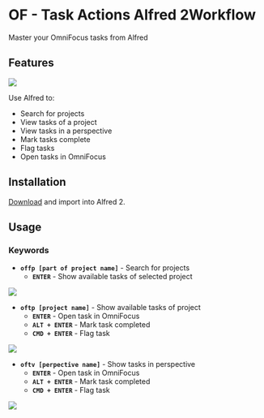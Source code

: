 OF - Task Actions Alfred 2Workflow
==================================

Master your OmniFocus tasks from Alfred

Features
--------

![ ](https://dl.dropbox.com/u/5453663/OF-TaskActions.png)

Use Alfred to:

* Search for projects
* View tasks of a project
* View tasks in a perspective
* Mark tasks complete
* Flag tasks
* Open tasks in OmniFocus

Installation
------------

[Download](https://github.com/markokaestner/alfred2/blob/master/workflows/OF-TaskActions/package/OF-TaskActions.alfredworkflow) and import into Alfred 2.

Usage
-----

### Keywords
* **`offp [part of project name]`** - Search for projects
    * **`ENTER`** - Show available tasks of selected project

![ ](https://dl.dropbox.com/u/5453663/OF-TaskActions_offp.png)

* **`oftp [project name]`** - Show available tasks of project
    * **`ENTER`** - Open task in OmniFocus
    * **`ALT + ENTER`** - Mark task completed
    * **`CMD + ENTER`** - Flag task

![ ](https://dl.dropbox.com/u/5453663/OF-TaskActions_oftp.png)

* **`oftv [perpective name]`** - Show tasks in perspective
    * **`ENTER`** - Open task in OmniFocus
    * **`ALT + ENTER`** - Mark task completed
    * **`CMD + ENTER`** - Flag task

![ ](https://dl.dropbox.com/u/5453663/OF-TaskActions_oftv.png)
